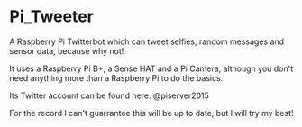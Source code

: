 # Pi_Tweeter
A Raspberry Pi Twitterbot which can tweet selfies, random messages and sensor data, because why not!

It uses a Raspberry Pi B+, a Sense HAT and a Pi Camera, although you don't need anything more than a Raspberry Pi to do the basics.

Its Twitter account can be found here:  @piserver2015

For the record I can't guarrantee this will be up to date, but I will try my best!
